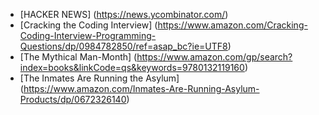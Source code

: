 * [HACKER NEWS] (https://news.ycombinator.com/)
* [Cracking the Coding Interview] (https://www.amazon.com/Cracking-Coding-Interview-Programming-Questions/dp/0984782850/ref=asap_bc?ie=UTF8)
* [The Mythical Man-Month] (https://www.amazon.com/gp/search?index=books&linkCode=qs&keywords=9780132119160)
* [The Inmates Are Running the Asylum] (https://www.amazon.com/Inmates-Are-Running-Asylum-Products/dp/0672326140)
